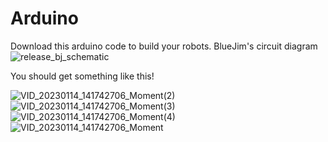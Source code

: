 # Arduino
Download this arduino code to build your robots.
BlueJim's circuit diagram
![release_bj_schematic](https://user-images.githubusercontent.com/124660866/217176290-b3be3174-bde2-4b91-a159-690b91bb57fe.jpg)

You should get something like this!

![VID_20230114_141742706_Moment(2)](https://user-images.githubusercontent.com/124660866/217177194-6706d649-1a3e-47cd-bbff-296e84908ade.jpg)
![VID_20230114_141742706_Moment(3)](https://user-images.githubusercontent.com/124660866/217177696-3d4ff295-d792-45ef-b604-af1481ee3c01.jpg)
![VID_20230114_141742706_Moment(4)](https://user-images.githubusercontent.com/124660866/217177796-7456138d-2953-4ddb-a9e3-a684fffa64cf.jpg)
![VID_20230114_141742706_Moment](https://user-images.githubusercontent.com/124660866/217177879-06511e75-f560-4be2-8056-500e0ad1380a.jpg)
